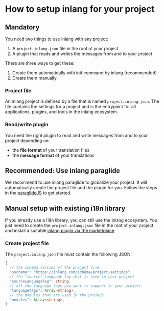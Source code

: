 # How to setup inlang for your project

## Mandatory

You need two things to use inlang with any project:
1. A `project.inlang.json` file in the root of your project
2. A plugin that reads and writes the messages from and to your project

There are three ways to get these:
1. Create them automatically with init command by inlang (recommended)
2. Create them manually

### Project file

An inlang project is defined by a file that is named `project.inlang.json`. The file contains the settings for a project and is the entrypoint for all applications, plugins, and tools in the inlang ecosystem.

### Read/write plugin

You need the right plugin to read and write messages from and to your project depending on:
- the **file format** of your translation files
- the **message format** of your translations

## Recommended: Use inlang paraglide

We recommend to use inlang paraglide to globalize your project. It will automatically create the project file and the plugin for you. Follow the steps in the [paraglideJS](/m/gerre34r/library-inlang-paraglideJs) to get started.

## Manual setup with existing i18n library

If you already use a i18n library, you can still use the inlang ecosystem. You just need to create the `project.inlang.json` file in the root of your project and install a suitable [inlang plugin via the marketplace](/).

### Create project file

The `project.inlang.json` file must contain the following JSON:

```ts
{
  // the schema version of the project file
  "$schema": "https://inlang.com/schema/project-settings",
  // the "source" language tag that is used in your project
  "sourceLanguageTag": string,
  // all the language tags you want to support in your project
  "languageTags": Array<string>,
  // the modules that are used in the project
  "modules": Array<string>,
}
```

<doc-links>
    <doc-link title="Explore the ecosystem" icon="material-symbols:add-business-outline-rounded" href="/" description="Start using apps, plugins and lint rules."></doc-link>
</doc-links>
